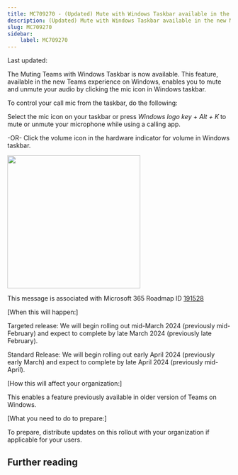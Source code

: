 ```yaml
---
title: MC709270 - (Updated) Mute with Windows Taskbar available in the new Microsoft Teams on Windows
description: (Updated) Mute with Windows Taskbar available in the new Microsoft Teams on Windows
slug: MC709270
sidebar:
    label: MC709270
---
```



Last updated: 

<p style="">The Muting Teams with Windows Taskbar is now available. This feature, available in the new Teams experience on Windows, enables you to mute and unmute your audio by clicking the mic icon in Windows taskbar.<br></p><p>To control your call mic from the taskbar, do the following:</p><p>Select the mic icon on your taskbar or press <i>Windows logo key + Alt + K</i><b> </b>to mute or unmute your microphone while using a calling app.</p><p>-OR- Click the volume icon in the hardware indicator for volume in Windows taskbar.</p><p><img src="https://img-prod-cms-rt-microsoft-com.akamaized.net/cms/api/am/imageFileData/RW1h608?ver=877a" style="width: 300px;"><br></p>
<p>This message is associated with Microsoft 365 Roadmap ID <a href="https://www.microsoft.com/microsoft-365/roadmap?filters=&amp;searchterms=191528" target="_blank">191528</a></p>
<p>[When this will happen:]</p><p>Targeted release: We will begin rolling out mid-March 2024 (previously mid-February) and expect to complete by late March 2024 (previously late February).</p><p>Standard Release: We will begin rolling out early April 2024 (previously early March) and expect to complete by late April 2024 (previously mid-April).</p><p>[How this will affect your organization:]</p><p>This enables a feature previously available in older version of Teams on Windows.</p><p>[What you need to do to prepare:]</p><p>To prepare, distribute updates on this rollout with your organization if applicable for your users.</p>

## Further reading

